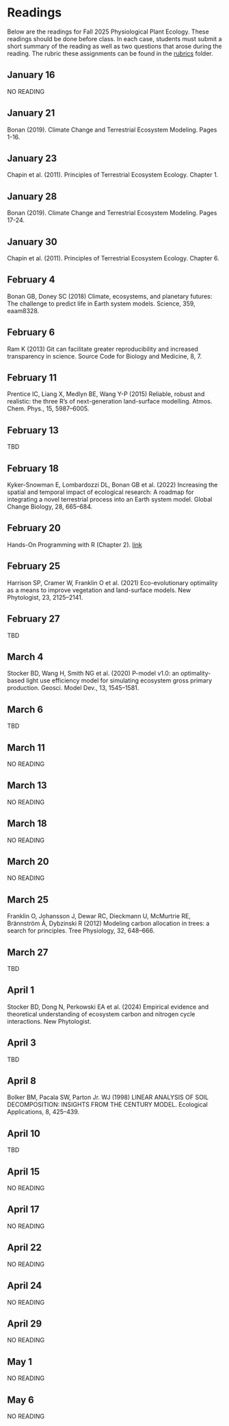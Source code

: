 # Readings
Below are the readings for Fall 2025 Physiological Plant Ecology.
These readings should be done before class. In each case, students must submit a short
summary of the reading as well as two questions that arose during the reading.
The rubric these assignments can be found in the [rubrics](../rubrics/feedback_rubric.md) folder.

## January 16
NO READING

## January 21
Bonan (2019). Climate Change and Terrestrial Ecosystem Modeling. Pages 1-16.

## January 23
Chapin et al. (2011). Principles of Terrestrial Ecosystem Ecology. Chapter 1.

## January 28
Bonan (2019). Climate Change and Terrestrial Ecosystem Modeling. Pages 17-24.

## January 30
Chapin et al. (2011). Principles of Terrestrial Ecosystem Ecology. Chapter 6.

## February 4
Bonan GB, Doney SC (2018) Climate, ecosystems, and planetary futures: The challenge to 
predict life in Earth system models. Science, 359, eaam8328.

## February 6
Ram K (2013) Git can facilitate greater reproducibility and increased transparency in 
science. Source Code for Biology and Medicine, 8, 7.

## February 11
Prentice IC, Liang X, Medlyn BE, Wang Y-P (2015) Reliable, robust and realistic: the 
three R’s of next-generation land-surface modelling. Atmos. Chem. Phys., 15, 5987–6005.

## February 13
TBD

## February 18
Kyker-Snowman E, Lombardozzi DL, Bonan GB et al. (2022) Increasing the spatial and 
temporal impact of ecological research: A roadmap for integrating a novel terrestrial 
process into an Earth system model. Global Change Biology, 28, 665–684.

## February 20
Hands-On Programming with R (Chapter 2). [link](https://rstudio-education.github.io/hopr/basics.html)

## February 25
Harrison SP, Cramer W, Franklin O et al. (2021) Eco-evolutionary optimality as a means 
to improve vegetation and land-surface models. New Phytologist, 23, 2125–2141.

## February 27
TBD

## March 4
Stocker BD, Wang H, Smith NG et al. (2020) P-model v1.0: an optimality-based light use 
efficiency model for simulating ecosystem gross primary production. Geosci. Model Dev., 13, 1545–1581.

## March 6
TBD

## March 11
NO READING

## March 13
NO READING

## March 18
NO READING

## March 20
NO READING

## March 25
Franklin O, Johansson J, Dewar RC, Dieckmann U, McMurtrie RE, Brännström Å, Dybzinski R (2012) 
Modeling carbon allocation in trees: a search for principles. Tree Physiology, 32, 648–666.

## March 27
TBD

## April 1
Stocker BD, Dong N, Perkowski EA et al. (2024) Empirical evidence and theoretical 
understanding of ecosystem carbon and nitrogen cycle interactions. New Phytologist.

## April 3
TBD

## April 8
Bolker BM, Pacala SW, Parton Jr. WJ (1998) 
LINEAR ANALYSIS OF SOIL DECOMPOSITION: INSIGHTS FROM THE CENTURY MODEL. 
Ecological Applications, 8, 425–439.

## April 10
TBD

## April 15
NO READING

## April 17
NO READING

## April 22
NO READING

## April 24
NO READING

## April 29
NO READING

## May 1
NO READING

## May 6
NO READING
